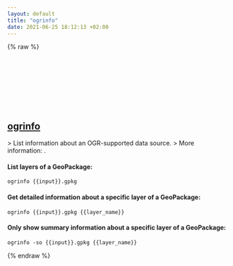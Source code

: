 ```yaml
---
layout: default
title: "ogrinfo"
date: 2021-06-25 18:12:13 +02:00
---
```

{% raw %}
<h2 id="ogrinfo">
  <a href="/en/common/ogrinfo.html">ogrinfo</a> <a href="#ogrinfo"><svg class="icon">
    <use href="/assets/images/unicode_sprite.svg#link" />
  </svg></a>
</h2>
> List information about an OGR-supported data source.
> More information: <https://gdal.org/programs/ogrinfo.html>.

#### List layers of a GeoPackage:
```shell
ogrinfo {{input}}.gpkg
```
#### Get detailed information about a specific layer of a GeoPackage:
```shell
ogrinfo {{input}}.gpkg {{layer_name}}
```
#### Only show summary information about a specific layer of a GeoPackage:
```shell
ogrinfo -so {{input}}.gpkg {{layer_name}}
```
{% endraw %}